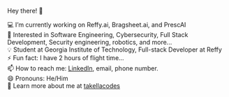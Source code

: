 Hey there! 👋

💻 I’m currently working on Reffy.ai, Bragsheet.ai, and PrescAI\
🔎 Interested in Software Engineering, Cybersecurity, Full Stack Development, Security engineering, robotics, and more...\
💡 Student at Georgia Institute of Technology, Full-stack Developer at Reffy\
⚡ Fun fact: I have 2 hours of flight time...\
📫 How to reach me: [LinkedIn](https://www.linkedin.com/in/takella), email, phone number. \
😄 Pronouns: He/Him\
🔭 Learn more about me at [takellacodes](https://takellacodes.vercel.app/)
